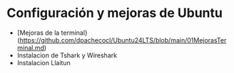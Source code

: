 # Configuración y mejoras de Ubuntu
* [Mejoras de la terminal}(https://github.com/dpachecocl/Ubuntu24LTS/blob/main/01MejorasTerminal.md)
* Instalacion de Tshark y Wireshark
* Instalacion Llaitun
